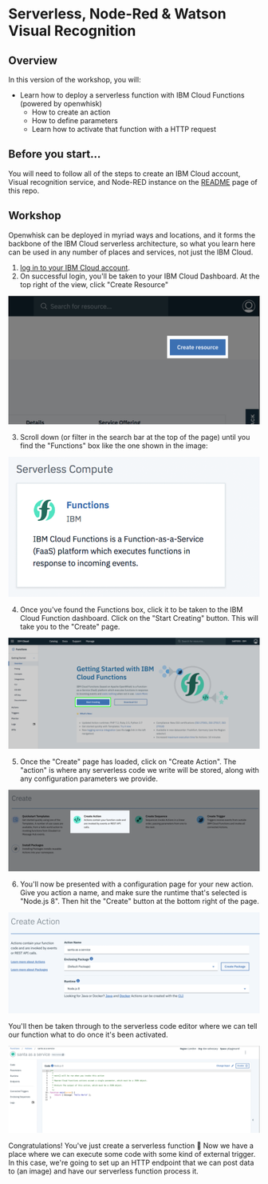 # Serverless, Node-Red & Watson Visual Recognition

## Overview

In this version of the workshop, you will:

- Learn how to deploy a serverless function with IBM Cloud Functions (powered by openwhisk)
    - How to create an action
    - How to define parameters
    - Learn how to activate that function with a HTTP request

## Before you start...

You will need to follow all of the steps to create an IBM Cloud account, Visual recognition service, and Node-RED instance on the [README](../README.md) page of this repo.

## Workshop

Openwhisk can be deployed in myriad ways and locations, and it forms the backbone of the IBM Cloud serverless architecture, so what you learn here can be used in any number of places and services, not just the IBM Cloud.


1. [log in to your IBM Cloud account](https://cloud.ibm.com/login).
2. On successful login, you'll be taken to your IBM Cloud Dashboard. At the top right of the view, click "Create Resource"

![An image of the location of the "create resource" button on the IBM Cloud Dashboard](images/create-resource.png)

3. Scroll down (or filter in the search bar at the top of the page) until you find the "Functions" box like the one shown in the image:

![The IBM Cloud Functions box](images/functions-box.png)

4. Once you've found the Functions box, click it to be taken to the IBM Cloud Function dashboard. Click on the "Start Creating" button. This will take you to the "Create" page.

![The IBM Cloud Functions dashboard. The "start creating" button is highlighted](images/function-dashboard.png)

5. Once the "Create" page has loaded, click on "Create Action". The "action" is where any serverless code we write will be stored, along with any configuration parameters we provide.

![The "create action" that we need to click](images/create-action.png)

6. You'll now be presented with a configuration page for your new action. Give you action a name, and make sure the runtime that's selected is "Node.js 8". Then hit the "Create" button at the bottom right of the page.

![The "create action" that we need to click](images/create-action-page.png)

You'll then be taken through to the serverless code editor where we can tell our function what to do once it's been activated.

![The initial code for our serverless function on creation](images/serverless-code.png)

Congratulations! You've just create a serverless function 🎉 Now we have a place where we can execute some code with some kind of external trigger. In this case, we're going to set up an HTTP endpoint that we can post data to (an image) and have our serverless function process it.